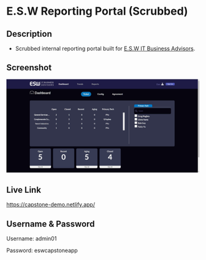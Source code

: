 # E.S.W Reporting Portal (Scrubbed)

## Description

- Scrubbed internal reporting portal built for [E.S.W IT Business Advisors](https://eswit.com/).

## Screenshot

![](public/images/ESW%20Reporting%20Portal.png)

## Live Link

https://capstone-demo.netlify.app/

## Username & Password

Username: admin01

Password: eswcapstoneapp
